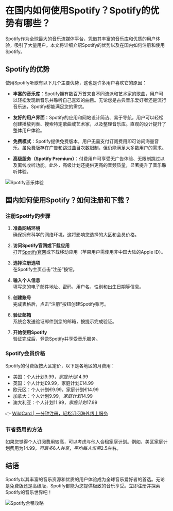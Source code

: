 # 在国内如何使用Spotify？Spotify的优势有哪些？

Spotify作为全球最大的音乐流媒体平台，凭借其丰富的音乐库和优质的用户体验，吸引了大量用户。本文将详细介绍Spotify的优势以及在国内如何注册和使用Spotify。

## Spotify的优势

使用Spotify听歌有以下几个主要优势，这也是许多用户喜欢它的原因：

- **丰富的音乐库**：Spotify拥有数百万首来自不同流派和艺术家的歌曲，用户可以轻松发现新音乐并聆听自己喜欢的曲目。无论您是古典音乐爱好者还是流行音乐迷，Spotify都能满足您的需求。
  
- **友好的用户界面**：Spotify的应用和网站设计简洁、易于导航，用户可以轻松创建播放列表、搜索特定歌曲或艺术家，以及整理音乐库。直观的设计提升了整体用户体验。

- **免费模式**：Spotify提供免费版本，用户无需支付订阅费用即可访问海量音乐。虽免费版存在广告和跳过曲目次数限制，但仍能满足大多数用户的需求。

- **高级服务（Spotify Premium）**：付费用户可享受无广告体验、无限制跳过以及离线收听功能。此外，高级计划还提供更高的音频质量，显著提升了音乐聆听体验。

![Spotify音乐体验](https://bbtdd.com/img/4768768046568.webp)

## 国内如何使用Spotify？如何注册和下载？

### 注册Spotify的步骤

1. **准备网络环境**  
   确保拥有科学的网络环境，这将影响您选择的大区和会员价格。

2. **访问Spotify官网或下载应用**  
   打开[Spotify官网](https://www.spotify.com)或下载移动应用（苹果用户需使用非中国大陆的Apple ID）。

3. **选择注册选项**  
   在Spotify主页点击“注册”按钮。

4. **输入个人信息**  
   填写您的电子邮件地址、密码、用户名、性别和出生日期等信息。

5. **创建账号**  
   完成表格后，点击“注册”按钮创建Spotify账号。

6. **验证邮箱**  
   系统会发送验证邮件到您的邮箱，按提示完成验证。

7. **开始使用Spotify**  
   验证完成后，登录Spotify并享受音乐服务。

### Spotify会员价格

Spotify的付费版按大区定价，以下是各地区的月费用：

- 美国：个人计划$9.99，家庭计划$14.99  
- 英国：个人计划£9.99，家庭计划£14.99  
- 欧元区：个人计划€9.99，家庭计划€14.99  
- 加拿大：个人计划$9.99，家庭计划$14.99  
- 澳大利亚：个人计划$11.99，家庭计划$17.99  

👉 [WildCard | 一分钟注册，轻松订阅海外线上服务](https://bbtdd.com/WildCard)

### 节省费用的方法

如果您觉得个人订阅费用较高，可以考虑与他人合租家庭计划。例如，美区家庭计划费用为$14.99，可最多6人共享，平均每人仅需$2.5左右。

## 结语

Spotify以其丰富的音乐资源和优质的用户体验成为全球音乐爱好者的首选。无论是免费版还是高级版，Spotify都能为您提供极致的音乐享受。立即注册并探索Spotify的音乐世界吧！

![Spotify合租攻略](https://bbtdd.com/img/7949337085833.webp)